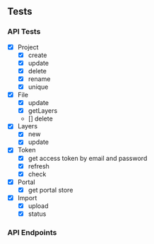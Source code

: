 ## Tests



### API Tests
- [x] Project
	- [x] create
	- [x] update
	- [x] delete
	- [x] rename
	- [x] unique
- [x] File
	- [x] update
	- [x] getLayers
	- [] delete
- [x] Layers
	- [x] new
	- [x] update
- [x] Token
	- [x] get access token by email and password
	- [x] refresh
	- [x] check
- [x] Portal
	- [x] get portal store
- [x] Import
	- [x] upload
	- [x] status

### API Endpoints

